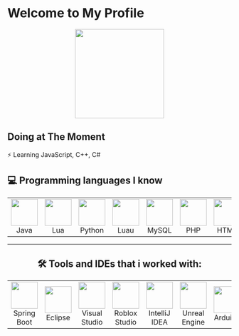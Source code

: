 
# Welcome to My Profile

<div align="center">
  <td align="center"><img src="https://avatars.githubusercontent.com/u/100871546?v=4" width="200"/> </td>
</div>

## Doing at The Moment

⚡️ Learning JavaScript, C++, C# 






## 💻 Programming languages I know

<div align="center">
<table>
  <tr>
    <td align="center"><img src="https://upload.wikimedia.org/wikipedia/en/3/30/Java_programming_language_logo.svg" width="60"/><br>Java</td>
    <td align="center"><img src="https://upload.wikimedia.org/wikipedia/commons/c/cf/Lua-Logo.svg" width="60"/><br>Lua</td>
    <td align="center"><img src="https://upload.wikimedia.org/wikipedia/commons/c/c3/Python-logo-notext.svg" width="60"/><br>Python</td>
    <td align="center"><img src="https://luau.org/assets/images/luau-88.png" width="60"/><br>Luau</td>
    <td align="center"><img src="https://upload.wikimedia.org/wikipedia/labs/8/8e/Mysql_logo.png" width="60"/><br>MySQL</td>
    <td align="center"><img src="https://upload.wikimedia.org/wikipedia/commons/2/27/PHP-logo.svg" width="60"/><br>PHP</td>
    <td align="center"><img src="https://upload.wikimedia.org/wikipedia/commons/6/61/HTML5_logo_and_wordmark.svg" width="60"/><br>HTML</td>
    <td align="center"><img src="https://upload.wikimedia.org/wikipedia/commons/d/d5/CSS3_logo_and_wordmark.svg" width="60"/><br>CSS</td>
  </tr>
</table>

---

## 🛠️ Tools and IDEs that i worked with:

<table>
  <tr>
    <td align="center"><img src="https://spring.io/img/projects/spring-boot.svg" width="60"/><br>Spring Boot</td>
    <td align="center"><img src="https://www.techspot.com/images2/downloads/topdownload/2019/01/2019-01-16-ts3_thumbs-bc3-p_256.webp" width="60"/><br>Eclipse</td>
    <td align="center"><img src="https://cdn.worldvectorlogo.com/logos/visual-studio-code-1.svg" width="60"/><br>Visual Studio</td>
    <td align="center"><img src="https://static.wikia.nocookie.net/logopedia/images/e/ee/Roblox_Studio_icon_2025.svg/revision/latest?cb=20250426203849" width="60"/><br>Roblox Studio</td>
     <td align="center"><img src="https://dl.flathub.org/media/com/jetbrains/IntelliJ-IDEA-Community/4ca3073617da9400cd68a22c5544f207/icons/128x128/com.jetbrains.IntelliJ-IDEA-Community.png" width="60"/><br>IntelliJ IDEA</td>
    <td align="center"><img src="https://upload.wikimedia.org/wikipedia/commons/d/da/Unreal_Engine_Logo.svg" width="60"/><br>Unreal Engine</td>
     <td align="center"><img src="https://upload.wikimedia.org/wikipedia/commons/8/87/Arduino_Logo.svg" width="60"/><br>Arduino</td>
  </tr>
 
</table>
</div>


